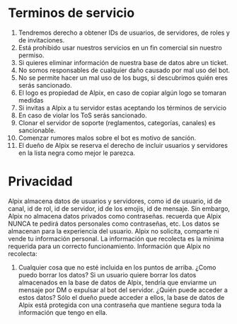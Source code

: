 # Terminos de servicio

1. Tendremos derecho a obtener IDs de usuarios, de servidores, de roles y de invitaciones.
2. Está prohibido usar nuestros servicios en un fin comercial sin nuestro permiso.
3. Si quieres eliminar información de nuestra base de datos abre un ticket.
4. No somos responsables de cualquier daño causado por mal uso del bot.
5. No se permite hacer un mal uso de los bugs, si descubrimos quién eres serás sancionado.
6. El logo es propiedad de Alpix, en caso de copiar algún logo se tomaran medidas
7. Si invitas a Alpix a tu servidor estas aceptando los términos de servicio
8. En caso de violar los ToS serás sancionado.
9. Clonar el servidor de soporte (reglamentos, categorías, canales) es sancionable.
10. Comenzar rumores malos sobre el bot es motivo de sanción.
11. El dueño de Alpix se reserva el derecho de incluir usuarios y servidores en la lista negra como mejor le parezca.
​
# Privacidad

Alpix almacena datos de usuarios y servidores, como id de usuario, id de canal, id de rol, id de servidor, id de los emojis, id de mensaje. Sin embargo, Alpix no almacena datos privados como contraseñas. recuerda que Alpix NUNCA te pedirá datos personales como contraseñas, etc.
Los datos se almacenan para la experiencia del usuario. 
Alpix no solicita, comparte ni vende tu información personal. La información que recolecta es la mínima requerida para un correcto funcionamiento.
Información que Alpix no recolecta:
1. Cualquier cosa que no esté incluida en los puntos de arriba.
¿Como puedo borrar los datos?
Si un usuario quiere borrar los datos almacenados en la base de datos de Alpix, tendría que enviarme un mensaje por DM o expulsar al bot del servidor.
¿Quién puede acceder a estos datos? Sólo el dueño puede acceder a ellos, la base de datos de Alpix está protegida con una contraseña que mantiene segura toda la información que tengo en ella.
